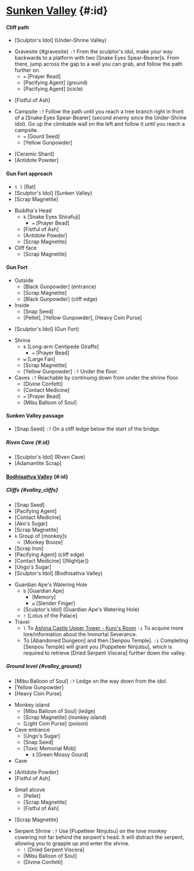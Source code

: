 # [Sunken Valley](@) {#:id}

#### Cliff path
+ [Sculptor's Idol] (Under-Shrine Valley)

- Gravesite {#gravesite}
  `:?` From the sculptor's idol, make your way backwards to a platform with two [Snake Eyes Spear-Bearer]s. From there, jump across the gap to a wall you can grab, and follow the path further on.
  + `=` [Prayer Bead]
  + [Pacifying Agent] (ground)
  + [Pacifying Agent] (icicle)
+ [Fistful of Ash]
- Campsite
  `:?` Follow the path until you reach a tree branch right in front of a [Snake Eyes Spear-Bearer] (second enemy since the Under-Shrine idol). Go up the climbable wall on the left and follow it until you reach a campsite.
  + `=` [Gourd Seed]
  + [Yellow Gunpowder]
+ [Ceramic Shard]
+ [Antidote Powder]
  
#### Gun Fort approach
+ `t l` [Rat]
+ [Sculptor's Idol] (Sunken Valley)
+ [Scrap Magnetite]
- Buddha's Head
  + `k` [Snake Eyes Shirafuji]
    - `=` [Prayer Bead]
  + [Fistful of Ash]
  + [Antidote Powder]
  + [Scrap Magnetite]
- Cliff face
  + [Scrap Magnetite]

#### Gun Fort
- Outside
  + [Black Gunpowder] (entrance)
  + [Scrap Magnetite]
  + [Black Gunpowder] (cliff edge)
- Inside
  + [Snap Seed]
  + [Pellet], [Yellow Gunpowder], [Heavy Coin Purse]
+ [Sculptor's Idol] (Gun Fort)
- Shrine
  + `k` [Long-arm Centipede Giraffe]
    - `=` [Prayer Bead]
  + `w` [Large Fan]
  + [Scrap Magnetite]
  + [Yellow Gunpowder]
    `:?` Under the floor.
- Caves
  `:?` Reachable by continuing down from under the shrine floor.
  + [Divine Confetti]
  + [Contact Medicine]
  + `=` [Prayer Bead]
  + [Mibu Balloon of Soul]

#### Sunken Valley passage
+ [Snap Seed]
  `:?` On a cliff ledge below the start of the bridge.
##### Riven Cave {#:id}
+ [Sculptor's Idol] (Riven Cave)
+ [Adamantite Scrap]

#### [Bodhisattva Valley](@) {#:id}
##### Cliffs {#valley_cliffs}
+ [Snap Seed]
+ [Pacifying Agent]
+ [Contact Medicine]
+ [Ako's Sugar]
+ [Scrap Magnetite]
+ `k` Group of [monkey]s
  - [Monkey Booze]
+ [Scrap Iron]
+ [Pacifying Agent] (cliff edge)
+ [Contact Medicine] ([Nightjar])
+ [Ungo's Sugar]
+ [Sculptor's Idol] (Bodhisattva Valley)
- Guardian Ape's Watering Hole
  + `b` [Guardian Ape]
    - [Memory]
    - `w` [Slender Finger]
  + [Sculptor's Idol] (Guardian Ape's Watering Hole)
  + `!` [Lotus of the Palace]
- Travel
  + `l` To [Ashina Castle Upper Tower - Kuro's Room](castle_lotus)
    `:i` To acquire more lore/information about the Immortal Severance.
  + To [Abandoned Dungeon] and then [Senpou Temple].
    `:i` Completing [Senpou Temple] will grant you [Puppeteer Ninjutsu], which is required to retrieve [Dried Serpent Viscera] further down the valley.

##### Ground level {#valley_ground}
+ [Mibu Balloon of Soul]
  `:?` Ledge on the way down from the idol.
+ [Yellow Gunpowder]
+ [Heavy Coin Purse]
- Monkey island
  + [Mibu Balloon of Soul] (ledge)
  + [Scrap Magnetite] (monkey island)
  + [Light Coin Purse] (poison)
- Cave entrance
  + [Ungo's Sugar]
  + [Snap Seed]
  + [Toxic Memorial Mob]
    + `$` [Green Mossy Gourd]
 - Cave
  + [Antidote Powder]
  + [Fistful of Ash]
  - Small alcove
    + [Pellet]
    + [Scrap Magnetite]
    + [Fistful of Ash]
  + [Scrap Magnetite]
  - Serpent Shrine
    `:?` Use [Pupetteer Ninjutsu] on the lone monkey cowering not far behind the serpent's head. It will distract the serpent, allowing you to grapple up and enter the shrine.
    + `!` [Dried Serpent Viscera]
    + [Mibu Balloon of Soul]
    + [Divine Confetti]
    